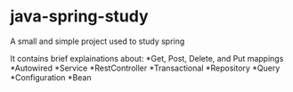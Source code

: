 # java-spring-study
A small and simple project used to study spring

It contains brief explainations about:
        *Get, Post, Delete, and Put mappings
        *Autowired
        *Service
        *RestController
        *Transactional
        *Repository
        *Query
        *Configuration
        *Bean
